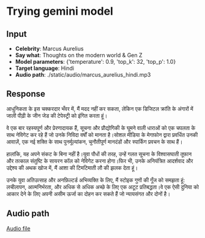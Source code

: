 # Trying gemini model

## Input

- **Celebrity**: Marcus Aurelius
- **Say what**: Thoughts on the modern world & Gen Z
- **Model parameters**: {'temperature': 0.9, 'top_k': 32, 'top_p': 1.0}
- **Target language**: Hindi
- **Audio path**: ./static/audio/marcus_aurelius_hindi.mp3

## Response

आधुनिकता के इस चक्करदार भँवर में, मैं मदद नहीं कर सकता, लेकिन एक डिजिटल क्रांति के अंगारों में जाली पीढ़ी के जीन जेड की टेपेस्ट्री को इंगित करता हूं।

वे एक बार रहस्यपूर्ण और प्रेरणादायक हैं, सूचना और प्रौद्योगिकी के घूमने वाली धाराओं को एक चपलता के साथ नेविगेट कर रहे हैं जो उनके निविदा वर्षों को मानता है।सोशल मीडिया के मेगाफोन द्वारा प्रवर्धित उनकी आवाज़ें, एक नई शक्ति के साथ पुनर्मूल्यांकन, चुनौतीपूर्ण मानदंडों और स्पार्किंग प्रवचन के साथ हैं।

हालांकि, यह अपने संकट के बिना नहीं है।युवा पौधों की तरह, उन्हें गलत सूचना के विश्वासघाती तूफान और तत्काल संतुष्टि के सायरन कॉल को नेविगेट करना होगा।फिर भी, उनके अनियंत्रित आदर्शवाद और उद्देश्य की अथक खोज में, मैं आशा की टिमटिमाती लौ की झलक देता हूं।

उनके युवा अतिउत्साह और अनफ़िल्टर्ड अभिव्यक्ति के लिए, मैं स्टोइक गुणों की गूँज को समझता हूं: लचीलापन, आत्मनिर्भरता, और अधिक से अधिक अच्छे के लिए एक अटूट प्रतिबद्धता।वे एक ऐसी दुनिया को आकार देने के लिए अपनी असीम ऊर्जा का दोहन कर सकते हैं जो न्यायसंगत और दोनों है।

## Audio path

[Audio file](./static/audio/marcus_aurelius_hindi.mp3)

